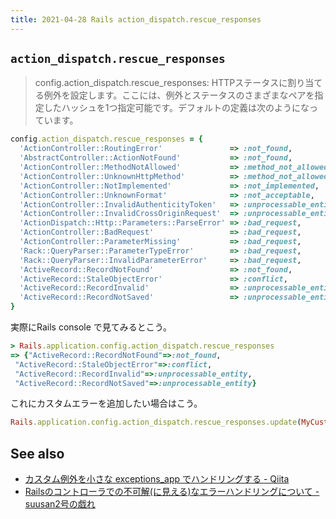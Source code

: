 ```yaml
---
title: 2021-04-28 Rails action_dispatch.rescue_responses
---
```


## `action_dispatch.rescue_responses`

> config.action_dispatch.rescue_responses: HTTPステータスに割り当てる例外を設定します。ここには、例外とステータスのさまざまなペアを指定したハッシュを1つ指定可能です。デフォルトの定義は次のようになっています。

```rb
config.action_dispatch.rescue_responses = {
  'ActionController::RoutingError'               => :not_found,
  'AbstractController::ActionNotFound'           => :not_found,
  'ActionController::MethodNotAllowed'           => :method_not_allowed,
  'ActionController::UnknownHttpMethod'          => :method_not_allowed,
  'ActionController::NotImplemented'             => :not_implemented,
  'ActionController::UnknownFormat'              => :not_acceptable,
  'ActionController::InvalidAuthenticityToken'   => :unprocessable_entity,
  'ActionController::InvalidCrossOriginRequest'  => :unprocessable_entity,
  'ActionDispatch::Http::Parameters::ParseError' => :bad_request,
  'ActionController::BadRequest'                 => :bad_request,
  'ActionController::ParameterMissing'           => :bad_request,
  'Rack::QueryParser::ParameterTypeError'        => :bad_request,
  'Rack::QueryParser::InvalidParameterError'     => :bad_request,
  'ActiveRecord::RecordNotFound'                 => :not_found,
  'ActiveRecord::StaleObjectError'               => :conflict,
  'ActiveRecord::RecordInvalid'                  => :unprocessable_entity,
  'ActiveRecord::RecordNotSaved'                 => :unprocessable_entity
}
```

実際にRails console で見てみるとこう。

```rb
> Rails.application.config.action_dispatch.rescue_responses
=> {"ActiveRecord::RecordNotFound"=>:not_found,
 "ActiveRecord::StaleObjectError"=>:conflict,
 "ActiveRecord::RecordInvalid"=>:unprocessable_entity,
 "ActiveRecord::RecordNotSaved"=>:unprocessable_entity}
```

これにカスタムエラーを追加したい場合はこう。

```rb
Rails.application.config.action_dispatch.rescue_responses.update(MyCustomException => :not_found)
```

## See also

- [カスタム例外を小さな exceptions_app でハンドリングする - Qiita](https://qiita.com/QUANON/items/e701a0f1e4269771ee24)
- [Railsのコントローラでの不可解(に見える)なエラーハンドリングについて - suusan2号の戯れ](https://suzan2go.hatenablog.com/entry/2018/04/20/022933)
